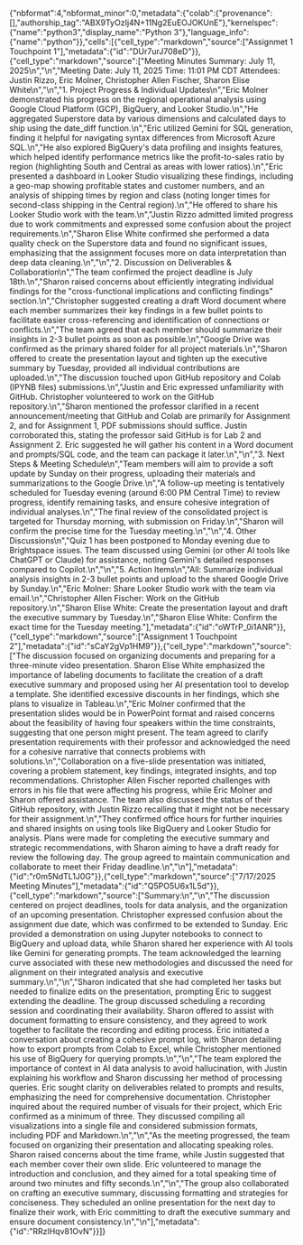 {"nbformat":4,"nbformat_minor":0,"metadata":{"colab":{"provenance":[],"authorship_tag":"ABX9TyOzIj4N+11Ng2EuEOJOKUnE"},"kernelspec":{"name":"python3","display_name":"Python 3"},"language_info":{"name":"python"}},"cells":[{"cell_type":"markdown","source":["Assignmet 1 Touchpoint 1"],"metadata":{"id":"DUr7urJ708eD"}},{"cell_type":"markdown","source":["Meeting Minutes Summary: July 11, 2025\n","\n","Meeting Date: July 11, 2025 Time: 11:01 PM CDT Attendees: Justin Rizzo, Eric Molner, Christopher Allen Fischer, Sharon Elise White\n","\n","1. Project Progress & Individual Updates\n","Eric Molner demonstrated his progress on the regional operational analysis using Google Cloud Platform (GCP), BigQuery, and Looker Studio.\n","He aggregated Superstore data by various dimensions and calculated days to ship using the date_diff function.\n","Eric utilized Gemini for SQL generation, finding it helpful for navigating syntax differences from Microsoft Azure SQL.\n","He also explored BigQuery's data profiling and insights features, which helped identify performance metrics like the profit-to-sales ratio by region (highlighting South and Central as areas with lower ratios).\n","Eric presented a dashboard in Looker Studio visualizing these findings, including a geo-map showing profitable states and customer numbers, and an analysis of shipping times by region and class (noting longer times for second-class shipping in the Central region).\n","He offered to share his Looker Studio work with the team.\n","Justin Rizzo admitted limited progress due to work commitments and expressed some confusion about the project requirements.\n","Sharon Elise White confirmed she performed a data quality check on the Superstore data and found no significant issues, emphasizing that the assignment focuses more on data interpretation than deep data cleaning.\n","\n","2. Discussion on Deliverables & Collaboration\n","The team confirmed the project deadline is July 18th.\n","Sharon raised concerns about efficiently integrating individual findings for the \"cross-functional implications and conflicting findings\" section.\n","Christopher suggested creating a draft Word document where each member summarizes their key findings in a few bullet points to facilitate easier cross-referencing and identification of connections or conflicts.\n","The team agreed that each member should summarize their insights in 2-3 bullet points as soon as possible.\n","Google Drive was confirmed as the primary shared folder for all project materials.\n","Sharon offered to create the presentation layout and tighten up the executive summary by Tuesday, provided all individual contributions are uploaded.\n","The discussion touched upon GitHub repository and Colab (IPYNB files) submissions.\n","Justin and Eric expressed unfamiliarity with GitHub. Christopher volunteered to work on the GitHub repository.\n","Sharon mentioned the professor clarified in a recent announcement/meeting that GitHub and Colab are primarily for Assignment 2, and for Assignment 1, PDF submissions should suffice. Justin corroborated this, stating the professor said GitHub is for Lab 2 and Assignment 2. Eric suggested he will gather his content in a Word document and prompts/SQL code, and the team can package it later.\n","\n","3. Next Steps & Meeting Schedule\n","Team members will aim to provide a soft update by Sunday on their progress, uploading their materials and summarizations to the Google Drive.\n","A follow-up meeting is tentatively scheduled for Tuesday evening (around 6:00 PM Central Time) to review progress, identify remaining tasks, and ensure cohesive integration of individual analyses.\n","The final review of the consolidated project is targeted for Thursday morning, with submission on Friday.\n","Sharon will confirm the precise time for the Tuesday meeting.\n","\n","4. Other Discussions\n","Quiz 1 has been postponed to Monday evening due to Brightspace issues. The team discussed using Gemini (or other AI tools like ChatGPT or Claude) for assistance, noting Gemini's detailed responses compared to Copilot.\n","\n","5. Action Items\n","All: Summarize individual analysis insights in 2-3 bullet points and upload to the shared Google Drive by Sunday.\n","Eric Molner: Share Looker Studio work with the team via email.\n","Christopher Allen Fischer: Work on the GitHub repository.\n","Sharon Elise White: Create the presentation layout and draft the executive summary by Tuesday.\n","Sharon Elise White: Confirm the exact time for the Tuesday meeting."],"metadata":{"id":"oWTrP_0i1ANR"}},{"cell_type":"markdown","source":["Assignment 1 Touchpoint 2"],"metadata":{"id":"sCaY2gVp1HM9"}},{"cell_type":"markdown","source":["The discussion focused on organizing documents and preparing for a three-minute video presentation. Sharon Elise White emphasized the importance of labeling documents to facilitate the creation of a draft executive summary and proposed using her AI presentation tool to develop a template. She identified excessive discounts in her findings, which she plans to visualize in Tableau.\n","Eric Molner confirmed that the presentation slides would be in PowerPoint format and raised concerns about the feasibility of having four speakers within the time constraints, suggesting that one person might present. The team agreed to clarify presentation requirements with their professor and acknowledged the need for a cohesive narrative that connects problems with solutions.\n","Collaboration on a five-slide presentation was initiated, covering a problem statement, key findings, integrated insights, and top recommendations. Christopher Allen Fischer reported challenges with errors in his file that were affecting his progress, while Eric Molner and Sharon offered assistance. The team also discussed the status of their GitHub repository, with Justin Rizzo recalling that it might not be necessary for their assignment.\n","They confirmed office hours for further inquiries and shared insights on using tools like BigQuery and Looker Studio for analysis. Plans were made for completing the executive summary and strategic recommendations, with Sharon aiming to have a draft ready for review the following day. The group agreed to maintain communication and collaborate to meet their Friday deadline.\n","\n"],"metadata":{"id":"r0m5NdTL1J0G"}},{"cell_type":"markdown","source":["7/17/2025 Meeting Minutes"],"metadata":{"id":"Q5PO5U6x1L5d"}},{"cell_type":"markdown","source":["Summary:\n","\n","The discussion centered on project deadlines, tools for data analysis, and the organization of an upcoming presentation. Christopher expressed confusion about the assignment due date, which was confirmed to be extended to Sunday. Eric provided a demonstration on using Jupyter notebooks to connect to BigQuery and upload data, while Sharon shared her experience with AI tools like Gemini for generating prompts. The team acknowledged the learning curve associated with these new methodologies and discussed the need for alignment on their integrated analysis and executive summary.\n","\n","Sharon indicated that she had completed her tasks but needed to finalize edits on the presentation, prompting Eric to suggest extending the deadline. The group discussed scheduling a recording session and coordinating their availability. Sharon offered to assist with document formatting to ensure consistency, and they agreed to work together to facilitate the recording and editing process. Eric initiated a conversation about creating a cohesive prompt log, with Sharon detailing how to export prompts from Colab to Excel, while Christopher mentioned his use of BigQuery for querying prompts.\n","\n","The team explored the importance of context in AI data analysis to avoid hallucination, with Justin explaining his workflow and Sharon discussing her method of processing queries. Eric sought clarity on deliverables related to prompts and results, emphasizing the need for comprehensive documentation. Christopher inquired about the required number of visuals for their project, which Eric confirmed as a minimum of three. They discussed compiling all visualizations into a single file and considered submission formats, including PDF and Markdown.\n","\n","As the meeting progressed, the team focused on organizing their presentation and allocating speaking roles. Sharon raised concerns about the time frame, while Justin suggested that each member cover their own slide. Eric volunteered to manage the introduction and conclusion, and they aimed for a total speaking time of around two minutes and fifty seconds.\n","\n","The group also collaborated on crafting an executive summary, discussing formatting and strategies for conciseness. They scheduled an online presentation for the next day to finalize their work, with Eric committing to draft the executive summary and ensure document consistency.\n","\n"],"metadata":{"id":"RRzlHqv81OvN"}}]}